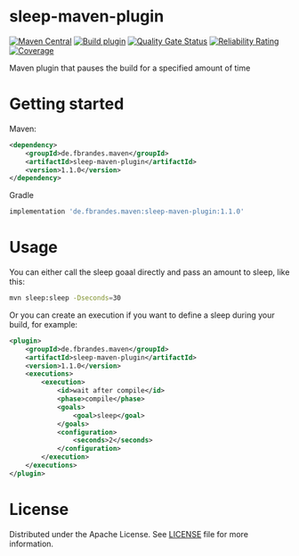 # sleep-maven-plugin
[![Maven Central](https://img.shields.io/maven-central/v/de.fbrandes.maven/sleep-maven-plugin.svg?label=Maven%20Central&logo=apachemaven)](https://central.sonatype.com/artifact/de.fbrandes.maven/sleep-maven-plugin/)
[![Build plugin](https://github.com/fbrandes/sleep-maven-plugin/actions/workflows/build.yaml/badge.svg?branch=main)](https://github.com/fbrandes/sleep-maven-plugin/actions/workflows/build.yaml)
[![Quality Gate Status](https://sonarcloud.io/api/project_badges/measure?project=fbrandes%3Asleep-maven-plugin&metric=alert_status)](https://sonarcloud.io/summary/new_code?id=fbrandes%3Asleep-maven-plugin)
[![Reliability Rating](https://sonarcloud.io/api/project_badges/measure?project=fbrandes%3Asleep-maven-plugin&metric=reliability_rating)](https://sonarcloud.io/summary/new_code?id=fbrandes%3Asleep-maven-plugin)
[![Coverage](https://sonarcloud.io/api/project_badges/measure?project=fbrandes%3Asleep-maven-plugin&metric=coverage)](https://sonarcloud.io/summary/new_code?id=fbrandes%3Asleep-maven-plugin)

Maven plugin that pauses the build for a specified amount of time

# Getting started
Maven: 
```xml
<dependency>
    <groupId>de.fbrandes.maven</groupId>
    <artifactId>sleep-maven-plugin</artifactId>
    <version>1.1.0</version>
</dependency>
```
Gradle
```groovy
implementation 'de.fbrandes.maven:sleep-maven-plugin:1.1.0'
```

# Usage
You can either call the sleep goaal directly and pass an amount to sleep, like this: 
```bash 
mvn sleep:sleep -Dseconds=30
```
Or you can create an execution if you want to define a sleep during your build, for example:   

```xml
<plugin>
    <groupId>de.fbrandes.maven</groupId>
    <artifactId>sleep-maven-plugin</artifactId>
    <version>1.1.0</version>
    <executions>
        <execution>
            <id>wait after compile</id>
            <phase>compile</phase>
            <goals>
                <goal>sleep</goal>
            </goals>
            <configuration>
                <seconds>2</seconds>
            </configuration>
        </execution>
    </executions>
</plugin>
```

# License
Distributed under the Apache License. See [LICENSE](LICENSE) file for more information.